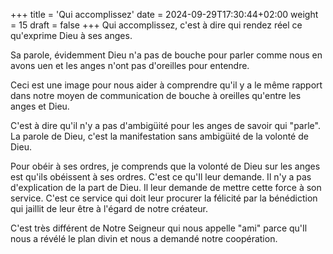 +++
title = 'Qui accomplissez'
date = 2024-09-29T17:30:44+02:00
weight = 15
draft = false
+++
Qui accomplissez, c'est à dire qui rendez réel ce qu'exprime Dieu à ses anges.

Sa parole, évidemment Dieu n'a pas de bouche pour parler comme nous en avons uen et les anges n'ont pas d'oreilles pour entendre. 

Ceci est une image pour nous aider à comprendre qu'il y a le même rapport dans notre moyen de communication de bouche à oreilles qu'entre les anges et Dieu.

C'est à dire qu'il n'y a pas d'ambigüité pour les anges de savoir qui "parle". La parole de Dieu, c'est la manifestation sans ambigüité de la volonté de Dieu.

Pour obéir à ses ordres, je comprends que la volonté de Dieu sur les anges est qu'ils obéissent à ses ordres. C'est ce qu'Il leur demande. Il n'y a pas d'explication de la part de Dieu. Il leur demande de mettre cette force à son service. C'est ce service qui doit leur procurer la félicité par la bénédiction qui jaillit de leur être à l'égard de notre créateur.

C'est très différent de Notre Seigneur qui nous appelle "ami" parce qu'Il nous a révélé le plan divin et nous a demandé notre coopération.